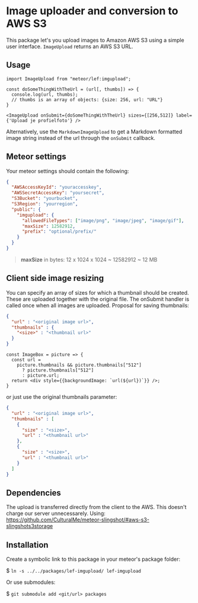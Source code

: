 # Image uploader and conversion to AWS S3

This package let's you upload images to Amazon AWS S3 using a simple user interface. `ImageUpload` returns an AWS S3 URL.

## Usage

```JSX
import ImageUpload from "meteor/lef:imgupload";

const doSomeThingWithTheUrl = (url[, thumbs]) => {
  console.log(url, thumbs);
  // thumbs is an array of objects: {size: 256, url: "URL"}
}

<ImageUpload onSubmit={doSomeThingWithTheUrl} sizes={[256,512]} label={'Upload je profielfoto'} />
```

Alternatively, use the `MarkdownImageUpload` to get a Markdown formatted image string instead of the url through the `onSubmit` callback.

## Meteor settings

Your meteor settings should contain the following:

```JSON
{
  "AWSAccessKeyId": "youraccesskey",
  "AWSSecretAccessKey": "yoursecret",
  "S3Bucket": "yourbucket",
  "S3Region": "yourregion",
  "public": {
    "imgupload": {
      "allowedFileTypes": ["image/png", "image/jpeg", "image/gif"],
      "maxSize": 12582912,
      "prefix": "optional/prefix/"
    }
  }
}
```

> **maxSize** in bytes: 12 x 1024 x 1024 ~ 12582912 ~ 12 MB

## Client side image resizing

You can specify an array of sizes for which a thumbnail should be created. These are uploaded together with the original file. The onSubmit handler is called once when all images are uploaded. Proposal for saving thumbnails:

```JSON
{
  "url" : "<original image url>",
  "thumbnails" : {
    "<size>" : "<thumbnail url>"
  }
}
```

```JSX
const ImageBox = picture => {
  const url =
    picture.thumbnails && picture.thumbnails["512"]
      ? picture.thumbnails["512"]
      : picture.url;
  return <div style={{backgroundImage: `url(${url})`}} />;
}
```

or just use the original thumbnails parameter:

```JSON
{
  "url" : "<original image url>",
  "thumbnails" : [
    {
      "size" : "<size>",
      "url" : "<thumbnail url>"
    },
    {
      "size" : "<size>",
      "url" : "<thumbnail url>"
    }
  ]
}
```

## Dependencies

The upload is transferred directly from the client to the AWS. This doesn't charge our server unnecessarely. Using: https://github.com/CulturalMe/meteor-slingshot/#aws-s3-slingshots3storage

## Installation

Create a symbolic link to this package in your meteor's package folder:

$ `ln -s ../../packages/lef-imgupload/ lef-imgupload`

Or use submodules:

$ `git submodule add <git/url> packages`
